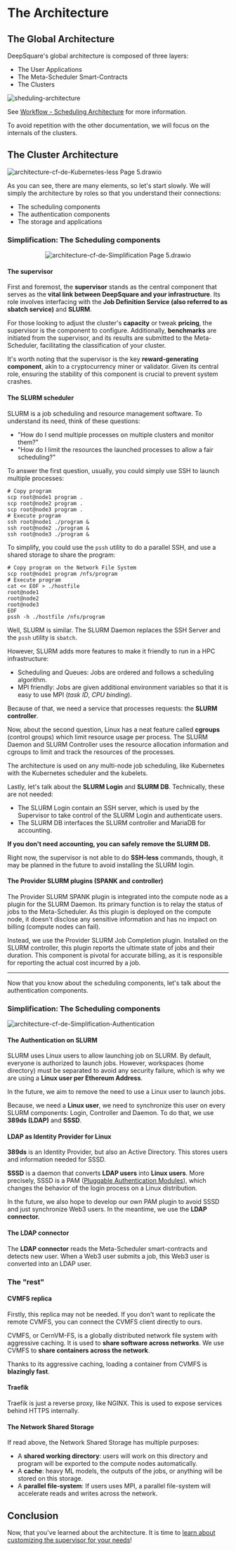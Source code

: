 # The Architecture

## The Global Architecture

DeepSquare's global architecture is composed of three layers:

- The User Applications
- The Meta-Scheduler Smart-Contracts
- The Clusters

![sheduling-architecture](.assets-deploy-deepsquare/image-226926804-7515f9e2-9f5f-43fc-b3f7-edc134be683f.png)

See [Workflow - Scheduling Architecture](/workflow/learn/architecture) for more information.

To avoid repetition with the other documentation, we will focus on the internals of the clusters.

## The Cluster Architecture

![architecture-cf-de-Kubernetes-less Page 5.drawio](./10-architecture.assets/architecture-cf-de-Kubernetes-less-Page-5.drawio.svg#invert-on-dark)

As you can see, there are many elements, so let's start slowly. We will simply the architecture by roles so that you understand their connections:

- The scheduling components
- The authentication components
- The storage and applications

### Simplification: The Scheduling components

<center>

![architecture-cf-de-Simplification Page 5.drawio](10-architecture.assets/architecture-cf-de-Simplification-Page-5.drawio.svg#invert-on-dark)

</center>

#### The supervisor

First and foremost, the **supervisor** stands as the central component that serves as the **vital link between DeepSquare and your infrastructure**. Its role involves interfacing with the **Job Definition Service (also referred to as sbatch service)** and **SLURM**.

For those looking to adjust the cluster's **capacity** or tweak **pricing**, the supervisor is the component to configure. Additionally, **benchmarks** are initiated from the supervisor, and its results are submitted to the Meta-Scheduler, facilitating the classification of your cluster.

It's worth noting that the supervisor is the key **reward-generating component**, akin to a cryptocurrency miner or validator. Given its central role, ensuring the stability of this component is crucial to prevent system crashes.

#### The SLURM scheduler

SLURM is a job scheduling and resource management software. To understand its need, think of these questions:

- "How do I send multiple processes on multiple clusters and monitor them?"
- "How do I limit the resources the launched processes to allow a fair scheduling?"

To answer the first question, usually, you could simply use SSH to launch multiple processes:

```shell title="client"
# Copy program
scp root@node1 program .
scp root@node2 program .
scp root@node3 program .
# Execute program
ssh root@node1 ./program &
ssh root@node2 ./program &
ssh root@node3 ./program &
```

To simplify, you could use the `pssh` utility to do a parallel SSH, and use a shared storage to share the program:

```shell title="client"
# Copy program on the Network File System
scp root@node1 program /nfs/program
# Execute program
cat << EOF > ./hostfile
root@node1
root@node2
root@node3
EOF
pssh -h ./hostfile /nfs/program
```

Well, SLURM is similar. The SLURM Daemon replaces the SSH Server and the `pssh` utility is `sbatch`.

However, SLURM adds more features to make it friendly to run in a HPC infrastructure:

- Scheduling and Queues: Jobs are ordered and follows a scheduling algorithm.
- MPI friendly: Jobs are given additional environment variables so that it is easy to use MPI (_task ID_, _CPU binding_).

Because of that, we need a service that processes requests: the **SLURM controller**.

Now, about the second question, Linux has a neat feature called **cgroups** (control groups) which limit resource usage per process. The SLURM Daemon and SLURM Controller uses the resource allocation information and cgroups to limit and track the resources of the processes.

The architecture is used on any multi-node job scheduling, like Kubernetes with the Kubernetes scheduler and the kubelets.

Lastly, let's talk about the **SLURM Login** and **SLURM DB**. Technically, these are not needed:

- The SLURM Login contain an SSH server, which is used by the Supervisor to take control of the SLURM Login and authenticate users.
- The SLURM DB interfaces the SLURM controller and MariaDB for accounting.

**If you don't need accounting, you can safely remove the SLURM DB.**

Right now, the supervisor is not able to do **SSH-less** commands, though, it may be planned in the future to avoid installing the SLURM login.

#### The Provider SLURM plugins (SPANK and controller)

The Provider SLURM SPANK plugin is integrated into the compute node as a plugin for the SLURM Daemon. Its primary function is to relay the status of jobs to the Meta-Scheduler. As this plugin is deployed on the compute node, it doesn't disclose any sensitive information and has no impact on billing (compute nodes can fail).

Instead, we use the Provider SLURM Job Completion plugin. Installed on the SLURM controller, this plugin reports the ultimate state of jobs and their duration. This component is pivotal for accurate billing, as it is responsible for reporting the actual cost incurred by a job.

---

Now that you know about the scheduling components, let's talk about the authentication components.

### Simplification: The Scheduling components

![architecture-cf-de-Simplification-Authentication](./10-architecture.assets/architecture-cf-de-Simplification-Authentication.svg#invert-on-dark)

#### The Authentication on SLURM

SLURM uses Linux users to allow launching job on SLURM. By default, everyone is authorized to launch jobs. However, workspaces (home directory) must be separated to avoid any security failure, which is why we are using a **Linux user per Ethereum Address**.

In the future, we aim to remove the need to use a Linux user to launch jobs.

Because, we need a **Linux user**, we need to synchronize this user on every SLURM components: Login, Controller and Daemon. To do that, we use **389ds (LDAP)** and **SSSD**.

#### LDAP as Identity Provider for Linux

**389ds** is an Identity Provider, but also an Active Directory. This stores users and information needed for SSSD.

**SSSD** is a daemon that converts **LDAP users** into **Linux users**. More precisely, SSSD is a PAM ([Pluggable Authentication Modules](https://en.wikipedia.org/wiki/Pluggable_authentication_module)), which changes the behavior of the login process on a Linux distribution.

In the future, we also hope to develop our own PAM plugin to avoid SSSD and just synchronize Web3 users. In the meantime, we use the **LDAP connector.**

#### The LDAP connector

The **LDAP connector** reads the Meta-Scheduler smart-contracts and detects new user. When a Web3 user submits a job, this Web3 user is converted into an LDAP user.

### The "rest"

#### CVMFS replica

Firstly, this replica may not be needed. If you don't want to replicate the remote CVMFS, you can connect the CVMFS client directly to ours.

CVMFS, or CernVM-FS, is a globally distributed network file system with aggressive caching. It is used to **share software across networks**. We use CVMFS to **share containers across the network**.

Thanks to its aggressive caching, loading a container from CVMFS is **blazingly fast**.

#### Traefik

Traefik is just a reverse proxy, like NGINX. This is used to expose services behind HTTPS internally.

#### The Network Shared Storage

If read above, the Network Shared Storage has multiple purposes:

- A **shared working directory**: users will work on this directory and program will be exported to the compute nodes automatically.
- A **cache**: heavy ML models, the outputs of the jobs, or anything will be stored on this storage.
- A **parallel file-system**: If users uses MPI, a parallel file-system will accelerate reads and writes across the network.

## Conclusion

Now, that you've learned about the architecture. It is time to [learn about customizing the supervisor for your needs](/deepsquare-grid/learn/supervisor)!
